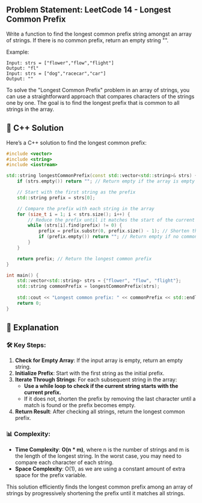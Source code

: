 ## Problem Statement: LeetCode 14 - Longest Common Prefix
Write a function to find the longest common prefix string amongst an array of strings. If there is no common prefix, return an empty string "".

Example:
```
Input: strs = ["flower","flow","flight"]
Output: "fl"
Input: strs = ["dog","racecar","car"]
Output: ""
```

To solve the "Longest Common Prefix" problem in an array of strings, you can use a straightforward approach that compares characters of the strings one by one. The goal is to find the longest prefix that is common to all strings in the array.

## 📝 C++ Solution

Here’s a C++ solution to find the longest common prefix:

```cpp
#include <vector>
#include <string>
#include <iostream>

std::string longestCommonPrefix(const std::vector<std::string>& strs) {
    if (strs.empty()) return ""; // Return empty if the array is empty

    // Start with the first string as the prefix
    std::string prefix = strs[0];

    // Compare the prefix with each string in the array
    for (size_t i = 1; i < strs.size(); i++) {
        // Reduce the prefix until it matches the start of the current string
        while (strs[i].find(prefix) != 0) {
            prefix = prefix.substr(0, prefix.size() - 1); // Shorten the prefix
            if (prefix.empty()) return ""; // Return empty if no common prefix
        }
    }

    return prefix; // Return the longest common prefix
}

int main() {
    std::vector<std::string> strs = {"flower", "flow", "flight"};
    std::string commonPrefix = longestCommonPrefix(strs);
    
    std::cout << "Longest common prefix: " << commonPrefix << std::endl;
    return 0;
}
```

## 🚀 Explanation

### 🛠️ Key Steps:
1. **Check for Empty Array**: If the input array is empty, return an empty string.
2. **Initialize Prefix**: Start with the first string as the initial prefix.
3. **Iterate Through Strings**: For each subsequent string in the array:
   - **Use a while loop to check if the current string starts with the current prefix.**
   - If it does not, shorten the prefix by removing the last character until a match is found or the prefix becomes empty.
4. **Return Result**: After checking all strings, return the longest common prefix.

### 📊 Complexity:
- **Time Complexity**: **O(n * m)**, where n is the number of strings and m is the length of the longest string. In the worst case, you may need to compare each character of each string.
- **Space Complexity**: O(1), as we are using a constant amount of extra space for the prefix variable.

This solution efficiently finds the longest common prefix among an array of strings by progressively shortening the prefix until it matches all strings.
